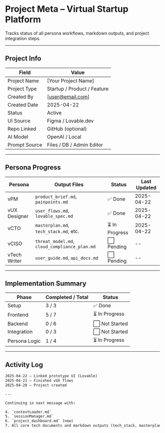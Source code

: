 # Project Meta – Virtual Startup Platform

Tracks status of all persona workflows, markdown outputs, and project integration steps.

---

## Project Info

| Field              | Value                         |
|-------------------|-------------------------------|
| Project Name       | [Your Project Name]           |
| Project Type       | Startup / Product / Feature   |
| Created By         | [user@email.com]              |
| Created Date       | 2025-04-22                    |
| Status             | Active                        |
| UI Source          | Figma / Lovable.dev           |
| Repo Linked        | GitHub (optional)             |
| AI Model           | OpenAI / Local                |
| Prompt Source      | Files / DB / Admin Editor     |

---

## Persona Progress

| Persona      | Output Files                          | Status       | Last Updated   |
|--------------|----------------------------------------|--------------|----------------|
| vPM          | `product_brief.md`, `painpoints.md`    | ✅ Done       | 2025-04-22     |
| vUX Designer | `user_flows.md`, `lovable_spec.md`     | ✅ Done       | 2025-04-22     |
| vCTO         | `masterplan.md`, `tech_stack.md`, etc. | ⏳ In Progress| 2025-04-22     |
| vCISO        | `threat_model.md`, `cloud_compliance_plan.md` | ⬜ Pending | --             |
| vTech Writer | `user_guide.md`, `api_docs.md`         | ⬜ Pending    | --             |

---

## Implementation Summary

| Phase        | Completed / Total | Status         |
|--------------|-------------------|----------------|
| Setup        | 3 / 3              | ✅ Done         |
| Frontend     | 5 / 7              | ⏳ In Progress  |
| Backend      | 0 / 6              | ⬜ Not Started  |
| Integration  | 0 / 3              | ⬜ Not Started  |
| Persona Logic| 1 / 4              | ⏳ In Progress  |

---

## Activity Log

```txt
2025-04-22 – Linked prototype UI (Lovable)
2025-04-21 – Finished vUX flows
2025-04-20 – Project created

---

Continuing in next message with:

4. `contextLoader.md`  
5. `sessionManager.md`  
6. `project_dashboard.md` (new)  
7. All core tech documents and markdown outputs (tech_stack, masterplan, et